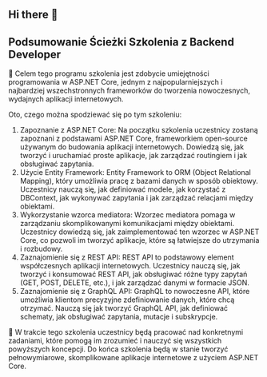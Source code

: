 ## Hi there 👋
## Podsumowanie Ścieżki Szkolenia z Backend Developer
🙋‍ Celem tego programu szkolenia jest zdobycie umiejętności programowania w ASP.NET Core, jednym z najpopularniejszych i najbardziej wszechstronnych frameworków do tworzenia nowoczesnych, wydajnych aplikacji internetowych.

Oto, czego można spodziewać się po tym szkoleniu:

1. Zapoznanie z ASP.NET Core: Na początku szkolenia uczestnicy zostaną zapoznani z podstawami ASP.NET Core, frameworkiem open-source używanym do budowania aplikacji internetowych. Dowiedzą się, jak tworzyć i uruchamiać proste aplikacje, jak zarządzać routingiem i jak obsługiwać zapytania.
2. Użycie Entity Framework: Entity Framework to ORM (Object Relational Mapping), który umożliwia pracę z bazami danych w sposób obiektowy. Uczestnicy nauczą się, jak definiować modele, jak korzystać z DBContext, jak wykonywać zapytania i jak zarządzać relacjami między obiektami.
3. Wykorzystanie wzorca mediatora: Wzorzec mediatora pomaga w zarządzaniu skomplikowanymi komunikacjami między obiektami. Uczestnicy dowiedzą się, jak zaimplementować ten wzorzec w ASP.NET Core, co pozwoli im tworzyć aplikacje, które są łatwiejsze do utrzymania i rozbudowy.
4. Zaznajomienie się z REST API: REST API to podstawowy element współczesnych aplikacji internetowych. Uczestnicy nauczą się, jak tworzyć i konsumować REST API, jak obsługiwać różne typy zapytań (GET, POST, DELETE, etc.), i jak zarządzać danymi w formacie JSON.
5. Zaznajomienie się z GraphQL API: GraphQL to nowoczesne API, które umożliwia klientom precyzyjne zdefiniowanie danych, które chcą otrzymać. Nauczą się jak tworzyć GraphQL API, jak definiować schematy, jak obsługiwać zapytania, mutacje i subskrypcje.

🧙 W trakcie tego szkolenia uczestnicy będą pracować nad konkretnymi zadaniami, które pomogą im zrozumieć i nauczyć się wszystkich powyższych koncepcji. Do końca szkolenia będą w stanie tworzyć pełnowymiarowe, skomplikowane aplikacje internetowe z użyciem ASP.NET Core.
